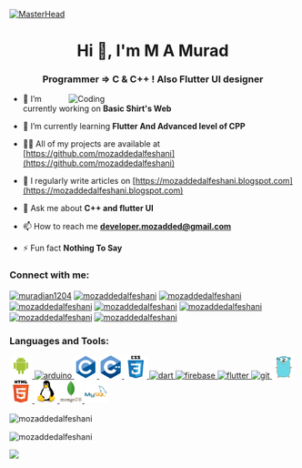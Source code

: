 
[![MasterHead](https://camo.githubusercontent.com/9cfa0cc4076cc9789f2378fc63b1b971d6878660fae612eec0389389e5cbe06b/68747470733a2f2f73332e616d617a6f6e6177732e636f6d2f616c676f776f726b7375706c6f61642f6e65772d616c676f776f726b732f77702d636f6e74656e742f75706c6f6164732f323031362f30352f31383035323634362f73746d5f62616e6e65722e676966)](https://www.facebook.com/mozaddedalfeshani)
<h1 align="center">Hi 👋, I'm  M A Murad </h1>
<h3 align="center">Programmer => C & C++  ! Also Flutter UI designer</h3>
<img align="right" alt="Coding" width="400" src="https://cdn.dribbble.com/users/1162077/screenshots/5403918/focus-animation.gif">



- 🔭 I’m currently working on **Basic Shirt's Web**

- 🌱 I’m currently learning **Flutter And Advanced level of CPP**

- 👨‍💻 All of my projects are available at [https://github.com/mozaddedalfeshani](https://github.com/mozaddedalfeshani)

- 📝 I regularly write articles on [https://mozaddedalfeshani.blogspot.com](https://mozaddedalfeshani.blogspot.com)

- 💬 Ask me about **C++ and flutter UI**

- 📫 How to reach me **developer.mozadded@gmail.com**

- ⚡ Fun fact **Nothing To Say**

<h3 align="left">Connect with me:</h3>
<p align="left">
<a href="https://twitter.com/muradian1204" target="blank"><img align="center" src="https://raw.githubusercontent.com/rahuldkjain/github-profile-readme-generator/master/src/images/icons/Social/twitter.svg" alt="muradian1204" height="30" width="40" /></a>
<a href="https://linkedin.com/in/mozaddedalfeshani" target="blank"><img align="center" src="https://raw.githubusercontent.com/rahuldkjain/github-profile-readme-generator/master/src/images/icons/Social/linked-in-alt.svg" alt="mozaddedalfeshani" height="30" width="40" /></a>
<a href="https://fb.com/mozaddedalfeshani" target="blank"><img align="center" src="https://raw.githubusercontent.com/rahuldkjain/github-profile-readme-generator/master/src/images/icons/Social/facebook.svg" alt="mozaddedalfeshani" height="30" width="40" /></a>
<a href="https://instagram.com/mozaddedalfeshani" target="blank"><img align="center" src="https://raw.githubusercontent.com/rahuldkjain/github-profile-readme-generator/master/src/images/icons/Social/instagram.svg" alt="mozaddedalfeshani" height="30" width="40" /></a>
<a href="https://dribbble.com/mozaddedalfeshani" target="blank"><img align="center" src="https://raw.githubusercontent.com/rahuldkjain/github-profile-readme-generator/master/src/images/icons/Social/dribbble.svg" alt="mozaddedalfeshani" height="30" width="40" /></a>
<a href="https://www.hackerrank.com/murad15_6047" target="blank"><img align="center" src="https://raw.githubusercontent.com/rahuldkjain/github-profile-readme-generator/master/src/images/icons/Social/hackerrank.svg" alt="mozaddedalfeshani" height="30" width="40" /></a>
<a href="https://codeforces.com/profile/mozaddedalfeshani" target="blank"><img align="center" src="https://raw.githubusercontent.com/rahuldkjain/github-profile-readme-generator/master/src/images/icons/Social/codeforces.svg" alt="mozaddedalfeshani" height="30" width="40" /></a>
<a href="https://www.leetcode.com/mozaddedalfeshani" target="blank"><img align="center" src="https://raw.githubusercontent.com/rahuldkjain/github-profile-readme-generator/master/src/images/icons/Social/leet-code.svg" alt="mozaddedalfeshani" height="30" width="40" /></a>


</p>

<h3 align="left">Languages and Tools:</h3>
<p align="left"> <a href="https://developer.android.com" target="_blank" rel="noreferrer"> <img src="https://raw.githubusercontent.com/devicons/devicon/master/icons/android/android-original-wordmark.svg" alt="android" width="40" height="40"/> </a> <a href="https://www.arduino.cc/" target="_blank" rel="noreferrer"> <img src="https://cdn.worldvectorlogo.com/logos/arduino-1.svg" alt="arduino" width="40" height="40"/> </a> <a href="https://www.cprogramming.com/" target="_blank" rel="noreferrer"> <img src="https://raw.githubusercontent.com/devicons/devicon/master/icons/c/c-original.svg" alt="c" width="40" height="40"/> </a> <a href="https://www.w3schools.com/cpp/" target="_blank" rel="noreferrer"> <img src="https://raw.githubusercontent.com/devicons/devicon/master/icons/cplusplus/cplusplus-original.svg" alt="cplusplus" width="40" height="40"/> </a> <a href="https://www.w3schools.com/css/" target="_blank" rel="noreferrer"> <img src="https://raw.githubusercontent.com/devicons/devicon/master/icons/css3/css3-original-wordmark.svg" alt="css3" width="40" height="40"/> </a> <a href="https://dart.dev" target="_blank" rel="noreferrer"> <img src="https://www.vectorlogo.zone/logos/dartlang/dartlang-icon.svg" alt="dart" width="40" height="40"/> </a> <a href="https://firebase.google.com/" target="_blank" rel="noreferrer"> <img src="https://www.vectorlogo.zone/logos/firebase/firebase-icon.svg" alt="firebase" width="40" height="40"/> </a> <a href="https://flutter.dev" target="_blank" rel="noreferrer"> <img src="https://www.vectorlogo.zone/logos/flutterio/flutterio-icon.svg" alt="flutter" width="40" height="40"/> </a> <a href="https://git-scm.com/" target="_blank" rel="noreferrer"> <img src="https://www.vectorlogo.zone/logos/git-scm/git-scm-icon.svg" alt="git" width="40" height="40"/> </a> <a href="https://golang.org" target="_blank" rel="noreferrer"> <img src="https://raw.githubusercontent.com/devicons/devicon/master/icons/go/go-original.svg" alt="go" width="40" height="40"/> </a> <a href="https://www.w3.org/html/" target="_blank" rel="noreferrer"> <img src="https://raw.githubusercontent.com/devicons/devicon/master/icons/html5/html5-original-wordmark.svg" alt="html5" width="40" height="40"/> </a> <a href="https://www.linux.org/" target="_blank" rel="noreferrer"> <img src="https://raw.githubusercontent.com/devicons/devicon/master/icons/linux/linux-original.svg" alt="linux" width="40" height="40"/> </a> <a href="https://www.mongodb.com/" target="_blank" rel="noreferrer"> <img src="https://raw.githubusercontent.com/devicons/devicon/master/icons/mongodb/mongodb-original-wordmark.svg" alt="mongodb" width="40" height="40"/> </a> <a href="https://www.mysql.com/" target="_blank" rel="noreferrer"> <img src="https://raw.githubusercontent.com/devicons/devicon/master/icons/mysql/mysql-original-wordmark.svg" alt="mysql" width="40" height="40"/> </a> </p>

<p><img align="center" src="https://github-readme-stats.vercel.app/api/top-langs?username=mozaddedalfeshani&show_icons=true&locale=en&layout=compact" alt="mozaddedalfeshani" /></p>

<p><img align="center" src="https://github-readme-streak-stats.herokuapp.com/?user=mozaddedalfeshani&" alt="mozaddedalfeshani" /></p>
<img src="https://camo.githubusercontent.com/3b8d73bbccf95a138b6d3492f1ef42556a15e3b1e392648e9875f8646382be33/68747470733a2f2f6d656469612e67697068792e636f6d2f6d656469612f323675346e4a5066304a745150645374712f67697068792e676966">


